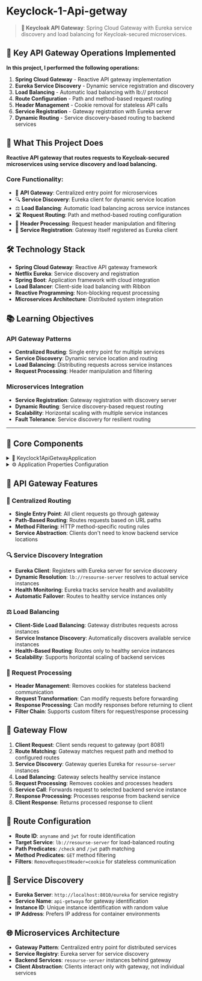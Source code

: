# Keyclock-1-Api-getway

> **🚪 Keycloak API Gateway**: Spring Cloud Gateway with Eureka service discovery and load balancing for Keycloak-secured microservices.

## 🎯 Key API Gateway Operations Implemented

**In this project, I performed the following operations:**

1) **Spring Cloud Gateway** - Reactive API gateway implementation
2) **Eureka Service Discovery** - Dynamic service registration and discovery
3) **Load Balancing** - Automatic load balancing with lb:// protocol
4) **Route Configuration** - Path and method-based request routing
5) **Header Management** - Cookie removal for stateless API calls
6) **Service Registration** - Gateway registration with Eureka server
7) **Dynamic Routing** - Service discovery-based routing to backend services

## 🎯 What This Project Does

**Reactive API gateway that routes requests to Keycloak-secured microservices using service discovery and load balancing.**

### Core Functionality:
- 🚪 **API Gateway**: Centralized entry point for microservices
- 🔍 **Service Discovery**: Eureka client for dynamic service location
- ⚖️ **Load Balancing**: Automatic load balancing across service instances
- 🛣️ **Request Routing**: Path and method-based routing configuration
- 🔧 **Header Processing**: Request header manipulation and filtering
- 📡 **Service Registration**: Gateway itself registered as Eureka client

## 🛠️ Technology Stack

- **Spring Cloud Gateway**: Reactive API gateway framework
- **Netflix Eureka**: Service discovery and registration
- **Spring Boot**: Application framework with cloud integration
- **Load Balancer**: Client-side load balancing with Ribbon
- **Reactive Programming**: Non-blocking request processing
- **Microservices Architecture**: Distributed system integration

## 📚 Learning Objectives

### API Gateway Patterns
- **Centralized Routing**: Single entry point for multiple services
- **Service Discovery**: Dynamic service location and routing
- **Load Balancing**: Distributing requests across service instances
- **Request Processing**: Header manipulation and filtering

### Microservices Integration
- **Service Registration**: Gateway registration with discovery server
- **Dynamic Routing**: Service discovery-based request routing
- **Scalability**: Horizontal scaling with multiple service instances
- **Fault Tolerance**: Service discovery for resilient routing

---

## 📂 Core Components

<details>
<summary>🚪 Keyclock1ApiGetwayApplication</summary>

**Main application class with Eureka client configuration**

- **What it does**: Configures Spring Cloud Gateway as Eureka client for service discovery
- **Code implementation**: 
  - **Spring Boot Application**: `@SpringBootApplication` for auto-configuration
  - **Eureka Client**: `@EnableEurekaClient` for service discovery integration
  - **Gateway Bootstrap**: Main application entry point for API gateway
- **Integration features**:
  - **Service Discovery**: Registers with Eureka server for service location
  - **Client Registration**: Gateway itself becomes discoverable service
  - **Cloud Integration**: Full Spring Cloud ecosystem integration
  - **Reactive Gateway**: Non-blocking request processing

</details>

<details>
<summary>⚙️ Application Properties Configuration</summary>

**Comprehensive gateway and service discovery configuration**

- **What it does**: Configures gateway routing, Eureka integration, and service discovery
- **Configuration sections**:
  - **Server Configuration**: `server.port=8081` for gateway port
  - **Eureka Integration**: Service registration and discovery settings
  - **Gateway Routing**: Route definitions for backend services
  - **Load Balancing**: Service discovery-based load balancing
- **Eureka configuration**:
  - **Service Name**: `spring.application.name=api-getwaya`
  - **Instance ID**: Unique instance identification with random value
  - **Eureka Server**: `eureka.client.serviceUrl.defaultZone=http://localhost:8010/eureka`
  - **IP Preference**: `eureka.instance.prefer-ip-address=true` for container environments
- **Gateway routes**:
  - **Route 1 (/check)**: `lb://resourse-server` with GET method predicate
  - **Route 2 (/jwt)**: `lb://resourse-server` with GET method predicate
  - **Load Balancing**: `lb://` protocol for service discovery-based routing
  - **Header Filtering**: `RemoveRequestHeader=cookie` for stateless API calls
- **Route features**:
  - **Path Predicates**: `Path=/check` and `Path=/jwt` for request matching
  - **Method Predicates**: `Method=GET` for HTTP method filtering
  - **Service Discovery**: `lb://resourse-server` resolves to actual service instances
  - **Cookie Removal**: Removes cookies for stateless backend communication

</details>

## 🌟 API Gateway Features

### 🚪 Centralized Routing
- **Single Entry Point**: All client requests go through gateway
- **Path-Based Routing**: Routes requests based on URL paths
- **Method Filtering**: HTTP method-specific routing rules
- **Service Abstraction**: Clients don't need to know backend service locations

### 🔍 Service Discovery Integration
- **Eureka Client**: Registers with Eureka server for service discovery
- **Dynamic Resolution**: `lb://resourse-server` resolves to actual service instances
- **Health Monitoring**: Eureka tracks service health and availability
- **Automatic Failover**: Routes to healthy service instances only

### ⚖️ Load Balancing
- **Client-Side Load Balancing**: Gateway distributes requests across instances
- **Service Instance Discovery**: Automatically discovers available service instances
- **Health-Based Routing**: Routes only to healthy service instances
- **Scalability**: Supports horizontal scaling of backend services

### 🔧 Request Processing
- **Header Management**: Removes cookies for stateless backend communication
- **Request Transformation**: Can modify requests before forwarding
- **Response Processing**: Can modify responses before returning to client
- **Filter Chain**: Supports custom filters for request/response processing

## 🚀 Gateway Flow
1. **Client Request**: Client sends request to gateway (port 8081)
2. **Route Matching**: Gateway matches request path and method to configured routes
3. **Service Discovery**: Gateway queries Eureka for `resourse-server` instances
4. **Load Balancing**: Gateway selects healthy service instance
5. **Request Processing**: Removes cookies and processes headers
6. **Service Call**: Forwards request to selected backend service instance
7. **Response Processing**: Processes response from backend service
8. **Client Response**: Returns processed response to client

## 📡 Route Configuration
- **Route ID**: `anyname` and `jwt` for route identification
- **Target Service**: `lb://resourse-server` for load-balanced routing
- **Path Predicates**: `/check` and `/jwt` path matching
- **Method Predicates**: `GET` method filtering
- **Filters**: `RemoveRequestHeader=cookie` for stateless communication

## 🔧 Service Discovery
- **Eureka Server**: `http://localhost:8010/eureka` for service registry
- **Service Name**: `api-getwaya` for gateway identification
- **Instance ID**: Unique instance identification with random value
- **IP Address**: Prefers IP address for container environments

## 🌐 Microservices Architecture
- **Gateway Pattern**: Centralized entry point for distributed services
- **Service Registry**: Eureka server for service discovery
- **Backend Services**: `resourse-server` instances behind gateway
- **Client Abstraction**: Clients interact only with gateway, not individual services